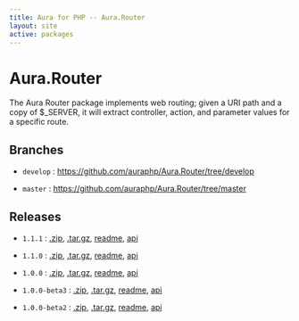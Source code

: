 ```yaml
---
title: Aura for PHP -- Aura.Router
layout: site
active: packages
---
```


Aura.Router
===========

The Aura Router package implements web routing; given a URI path and a copy of $_SERVER, it will extract controller, action, and parameter values for a specific route.

Branches
--------

- `develop` : <https://github.com/auraphp/Aura.Router/tree/develop>

- `master` : <https://github.com/auraphp/Aura.Router/tree/master>

Releases
--------

- `1.1.1` : [.zip](https://github.com/auraphp/Aura.Router/zipball/1.1.1), [.tar.gz](https://github.com/auraphp/Aura.Router/tarball/1.1.1), [readme](1.1.1/), [api](1.1.1/api/)

- `1.1.0` : [.zip](https://github.com/auraphp/Aura.Router/zipball/1.1.0), [.tar.gz](https://github.com/auraphp/Aura.Router/tarball/1.1.0), [readme](1.1.0/), [api](1.1.0/api/)

- `1.0.0` : [.zip](https://github.com/auraphp/Aura.Router/zipball/1.0.0), [.tar.gz](https://github.com/auraphp/Aura.Router/tarball/1.0.0), [readme](1.0.0/), [api](1.0.0/api/)

- `1.0.0-beta3` : [.zip](https://github.com/auraphp/Aura.Router/zipball/1.0.0-beta3), [.tar.gz](https://github.com/auraphp/Aura.Router/tarball/1.0.0-beta3), [readme](1.0.0-beta3/), [api](1.0.0-beta3/api/)

- `1.0.0-beta2` : [.zip](https://github.com/auraphp/Aura.Router/zipball/1.0.0-beta2), [.tar.gz](https://github.com/auraphp/Aura.Router/tarball/1.0.0-beta2), [readme](1.0.0-beta2/), [api](1.0.0-beta2/api/)
